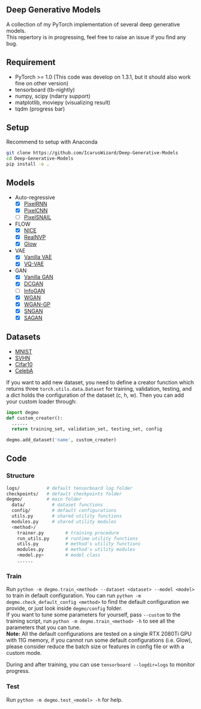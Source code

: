 ## Deep Generative Models
A collection of my PyTorch implementation of several deep generative models.  
This repertory is in progressing, feel free to raise an issue if you find any bug. 

## Requirement  
* PyTorch >= 1.0 (This code was develop on 1.3.1, but it should also work fine on other version)
* tensorboard (tb-nightly)
* numpy, scipy (ndarry support)
* matplotlib, moviepy (visualizing result)
* tqdm (progress bar)

## Setup  
Recommend to setup with Anaconda
```bash
git clone https://github.com/IcarusWizard/Deep-Generative-Models
cd Deep-Generative-Models
pip install -e .
```

## Models
* Auto-regressive
  * [x] [PixelRNN](http://arxiv.org/abs/1601.06759)
  * [x] [PixelCNN](http://arxiv.org/abs/1606.05328)
  * [ ] [PixelSNAIL](http://arxiv.org/abs/1712.09763)
* FLOW
  - [x] [NICE](https://arxiv.org/abs/1410.8516)
  - [x] [RealNVP](http://arxiv.org/abs/1605.08803)
  - [x] [Glow](http://arxiv.org/abs/1807.03039)
* VAE
  * [x] [Vanilla VAE](http://arxiv.org/abs/1312.6114)
  * [x] [VQ-VAE](http://arxiv.org/abs/1711.00937)
* GAN
  * [x] [Vanilla GAN](https://arxiv.org/abs/1406.2661)
  * [x] [DCGAN](https://arxiv.org/abs/1511.06434)
  * [ ] [InfoGAN](http://arxiv.org/abs/1606.03657)
  * [x] [WGAN](http://arxiv.org/abs/1701.07875)
  * [x] [WGAN-GP](https://arxiv.org/abs/1704.00028)
  * [x] [SNGAN](http://arxiv.org/abs/1802.05957)
  * [x] [SAGAN](http://arxiv.org/abs/1805.08318)
  
## Datasets  
* [MNIST](http://yann.lecun.com/exdb/mnist/)
* [SVHN](http://ufldl.stanford.edu/housenumbers/)
* [Cifar10](https://www.cs.toronto.edu/~kriz/cifar.html)
* [CelebA](http://mmlab.ie.cuhk.edu.hk/projects/CelebA.html)  

If you want to add new dataset, you need to define a creator function which returns three `torch.utils.data.Dataset` for training, validation, testing, and a dict holds the configuration of the dataset (c, h, w). Then you can add your custom loader through:
```python
import degmo
def custom_creater():
  ......
  return training_set, validation_set, testing_set, config

degmo.add_dataset('name', custom_creater)
```

## Code  
### Structure  
```bash
logs/          # default tensorboard log folder
checkpoints/   # default checkpoints folder
degmo/         # main folder
  data/          # dataset functions
  config/        # default configurations
  utils.py       # shared utility functions
  modules.py     # shared utility modules
  <method>/
    trainer.py        # training procedure
    run_utils.py      # runtime utility functions
    utils.py          # method's utility functions
    modules.py        # method's utility modules
    <model.py>        # model class
    ......
```
### Train  
Run `python -m degmo.train_<method> --dataset <dataset> --model <model>` to train in default configuration.
You can run `python -m degmo.check_default_config <method>` to find the default configuration we provide, or just look inside `degmo/config` folder.  
If you want to tune some parameters for yourself, pass `--custom` to the training script, run `python -m degmo.train_<method> -h` to see all the parameters that you can tune.  
**Note:** All the default configurations are tested on a single RTX 2080Ti GPU with 11G memory, if you cannot run some default configurations (i.e. Glow), please consider reduce the batch size or features in config file or with a custom mode.  

During and after training, you can use `tensorboard --logdir=logs` to monitor progress.

### Test  
Run `python -m degmo.test_<model> -h` for help.